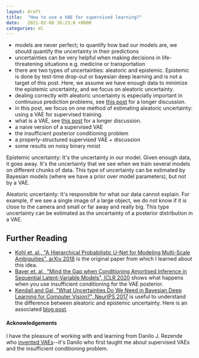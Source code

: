 ```yaml
---
layout: draft
title:  "How to use a VAE for supervised learning?"
date:   2021-02-08 16:23:0 +0000
categories: ml
---
```


- models are never perfect; to quantify how bad our models are, we should quantify the uncertainty in their predictions
- uncertainties can be very helpful when making decisions in life-threatening situations e.g. medicine or transportation
- there are two types of uncertainties: aleatoric and epistemic. Epistemic is done by test-time drop-out or bayesian deep learning and is not a target of this post. Here, we assume we have enough data to minimize the epistemic uncertainty, and we focus on aleatoric uncertainty.
- dealing correctly with aleatoric uncertainty is especially important in continuous prediction problems, see [this post](a) for a longer discussion.
- in this post, we focus on one method of estimating aleatoric uncertainty: using a VAE for supervised training.
- what is a VAE, see [this post](a) for a longer discussion.
- a naive version of a supervised VAE
- the insufficient posterior conditioning problem
- a properly-structured supervised VAE + discussion
- some results on noisy binary mnist


Epistemic uncertainty: It's the uncertainty in our model. Given enough data, it goes away. It's the uncertainty that we see when we train several models on different chunks of data. This type of uncertainty can be estimated by Bayesian models (where we have a prior over model parameters), but not by a VAE.

Aleatoric uncertainty: It's responsible for what our data cannot explain. For example, if we see a single image of a large object, we do not know if it is close to the camera and small or far away and really big. This type uncertainty can be estimated as the uncertainty of a posterior distribution in a VAE.


## Further Reading
* [Kohl et. al., "A Hierarchical Probabilistic U-Net for Modeling Multi-Scale Ambiguities", arXiv 2018](https://arxiv.org/abs/1905.13077) is the original paper from which I learned about this idea.
* [Bayer et. al., "Mind the Gap when Conditioning Amortised Inference in Sequential Latent-Variable Models", ICLR 2020](https://arxiv.org/abs/2101.07046) shows what happens when you use insufficient conditioning for the VAE posterior.
* [Kendall and Gal, "What Uncertainties Do We Need in Bayesian Deep Learning for Computer Vision?", NeurIPS 2017](https://arxiv.org/abs/1703.04977) is useful to understand the difference between aleatoric and epistemic uncertainty. Here is an associated [blog post](https://alexgkendall.com/computer_vision/bayesian_deep_learning_for_safe_ai/).


#### Acknowledgements
I have the pleasure of working with and learning from Danilo J. Rezende who [invented VAEs](https://arxiv.org/abs/1401.4082)--it's Danilo who first taught me about supervised VAEs and the insufficient conditioning problem.
